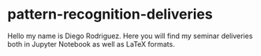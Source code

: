 # pattern-recognition-deliveries
Hello my name is Diego Rodriguez. Here you will find my seminar deliveries both in Jupyter Notebook as well as LaTeX formats.

